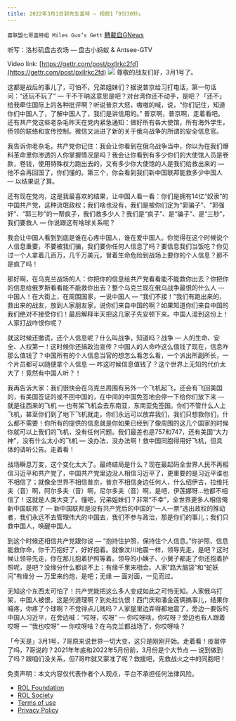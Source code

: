```yaml
---
title: 2022年3月1日郭先生盖特 — 视频1「9分30秒」
---
```

`喜联盟七哥盖特组 Miles Guo’s Gett` [轉載自GNews](https://gnews.org/zh-hans/2092212/)

听写：洛杉矶盘古农场 — 盘古小蚂蚁 & Antsee-GTV

Video link: [https://gettr.com/post/pxllrkc2fd](https://gettr.com/post/pxllrkc2fd)
![](https://assets.gnews.org/wp-content/uploads/2022/03/87DC8856-461F-4AFB-AA0A-BF09AAA32FB3.jpeg)
尊敬的战友们好，3月1号了。

这都是战后的事儿了，可怕不，兄弟姐妹们？据说普京给习打电话，第一句话问：“还玩不玩了” — 干不干呐这意思是吧？对台湾你还不动手，是吧？「还不」给我牵住国际上的各种批评啊？听说普京大怒，嗷嗷的喊，说，“你们记住，知道你们中国人了，了解中国人了，我们是讲信用的。” 普京啊，普京啊，走着看吧。还有共产党这些老杂毛昨天在党内紧急通知：做好所有各大使馆，所有海外学生，侨领的联络和宣传控制。微信又派进了新的关于俄乌战争的所谓的安全信息官。

我告诉你老杂毛，共产党你记住：我会让你看到在俄乌战争当中，你以为在我们爆料革命里你渗透的人你掌握情况是吗？我会让你看到有多少你们的大使馆人员是卷款，卷钱，使用特殊权力跑出去的，又有多少你大使馆的人是我们给救出来的 — 他不会再回国了，你们懂的。第三个，你会看到我们新中国联邦能救多少中国人 — 以结果说了算。

还有现在党内，这是我最喜欢的结果，让中国人看一看：你们是拥有14亿“奴隶”的中国共产党，这种流氓政权；我们啥也没有，我们是被你们定为“郭骗子”、“郭强奸”、“郭三秒”的一帮疯子，我们救多少人？我们是“疯子”、是“骗子”、是“三秒”，我们要救人 — 你说跟这有啥球关系呢？

我会让中国人看到到底是谁在心疼中国人，谁在爱中国人。你觉得在这个时候说个人信息重要，不要被我们骗，我们要你任何人信息了吗？要信息我们当饭吃？你见过一个人拿着几百万，几千万美元，冒着生命危险到战场上要你的个人信息？那不是疯了吗！

那好啊，在乌克兰战场的人：你把你的信息给共产党看看能不能救你出去？你把你的信息给俄罗斯看看能不能救你出去？整个乌克兰现在俄乌战争最恨的什么人 — 中国人！在大街上，在周围国家，一说中国人 — “我们不接！”我们有跑出来的，救出来的战友，放到人家朋友家，说你们来自中国的啊？如果知道你们来自中国的我们绝对不接受你们！最后解释半天把这几家子先安顿下来。中国人混到这份上！人家打战咋恨你呢？

就这时候还撒谎，还个人信息呢？什么叫战争，知道吗？战争 — 人的生命、安全、人权第一！这时候你还搞政治宣传？中国人的人命咋这么值钱了现在，信息咋那么值钱了？中国所有的个人信息当官的想怎么看怎么看，一个派出所副所长，一个片员都可以随便拿个人信息 — 咋这时候信息值钱了？这个世界上无知的代价太大了！竟然有中国人听？！

我再告诉大家：我们很快会在乌克兰周围有另外一个飞机起飞，还会有飞回美国的，有美国签证的或不回中国的，在中间的中国免签地会停一下给你们放下来 — 就是往西来的飞机 — 也有架飞机会去东南亚，东南亚免签国。你们不管什么人上飞机，甚至你们到了地下飞机就走，你们永远可以放弃我们，我们只想救你们，什么都不需要！你所有的提供的信息就是你如果已经到了像周围的这几个国家的时候你就可以上我们的飞机，没有任何问题。我们最差也是757和747，还有美国“大力神”，没有什么太小的飞机 — 没办法，没办法啊！救中国同胞得用好飞机，但具体的请听公告。走着看！

战场瞬息万变，这个变化太大了。最终结局是什么？现在最起码全世界人民不再相信习近平和共产党了，中国共产党里边没人相信习近平了，更重要的是习近平谁也不相信了；就像全世界不相信普京，普京不相信身边任何人，什么绍伊古，拉维托夫（音）啊，阿尔多夫（音）啊，尼尔多夫（音）啊，是吧，伊莲娜呀…他都不相信了！这就是人类大变了。懂吧，兄弟姐妹们？非常“不幸”，全世界更多人相信俺新中国联邦了 — 新中国联邦是没有共产党后的中国的“一人一票”选出政权的推动者，我们永远不去管理伟大的中国去，我们不参与政治，那是你们的事儿；我们只救中国人，唤醒中国人。

到这个时候还相信共产党跟你说 — “抱持住护照，保持住个人信息。”你护照、信息能救你命，你千万抱好了，好好抱着。就像汶川地震一样，领导先走，是吧？这时候让领导先走，你在那儿抱着护照等着。领导的小姨子、小舅子都走了你还抱着护照呢，是吧？没缘分什么都谈不上；有缘千里来相会。人家“路大脑袋”和“蛇妖闫”有缘分 — 万里来约炮，是吧；无缘 — 面对面，一见而过。

无知这个东西太可怕了！共产党能把这么多人变成如此之可怜无知。人家俄乌打架，中国人被恨，这是何道理啊？到处拉仇恨！西门庆和潘金莲俩搞事儿，结果你喊疼，你疼了个球啊？不觉得点儿贱吗？人家屋里边弄得都地震了，旁边一要饭的中国人习近平，在旁边喊：“哎呀，哎呀” — 你哎呀啥，你哎呀？旁边也有人跟着哎呀 — “我也哎呀” — 你哎呀啥？在乌克兰都战场了，你哎呀啥？

「今天是」3月1号，7哥原来说世界一切大变，这只是刚刚开始。走着看！疫苗停了吗，7哥说的？2021年年底和2022年5月份前，3月份是个大节点 — 说到做到了吗？跟咱们没关系，但7哥咋就又蒙准了呢？救援吧，先救战火之中的同胞吧！

 

免责声明：本文内容仅代表作者个人观点，平台不承担任何法律风险。

- [ROL Foundation](https://rolfoundation.org/)
- [ROL Society](https://rolsociety.org/)
- [Terms of use](https://gnews.org/terms-of-use-3/)
- [Privacy Policy](https://gnews.org/privacy-policy/)
